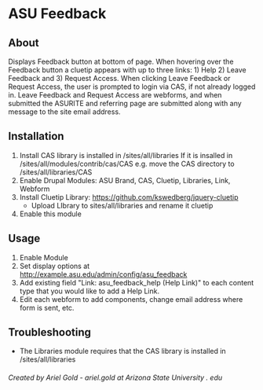 # ASU Feedback #

## About ##
Displays Feedback button at bottom of page. When hovering over the Feedback button a
cluetip appears with up to three links: 1) Help 2) Leave Feedback and 3) Request Access.
When clicking Leave Feedback or Request Access, the user is prompted to login via CAS,
if not already logged in. Leave Feedback and Request Access are webforms, and when
submitted the ASURITE and referring page are submitted along with any message to the
site email address.

## Installation ##
1) Install CAS library is installed in /sites/all/libraries
   If it is insalled in /sites/all/modules/contrib/cas/CAS e.g. move the CAS
   directory to /sites/all/libraries/CAS
1) Enable Drupal Modules: ASU Brand, CAS, Cluetip, Libraries, Link, Webform
2) Install Cluetip Library: https://github.com/kswedberg/jquery-cluetip
    * Upload LIbrary to sites/all/libraries and rename it cluetip
4) Enable this module

## Usage ##
1) Enable Module
2) Set display options at http://example.asu.edu/admin/config/asu_feedback
3) Add existing field "Link: asu_feedback_help (Help Link)" to each content
  type that you would like to add a Help Link.
4) Edit each webform to add components, change email address where form is sent, etc.


## Troubleshooting ##
* The Libraries module requires that the CAS library is installed in /sites/all/libraries





###### Created by Ariel Gold - ariel.gold at Arizona State University . edu

